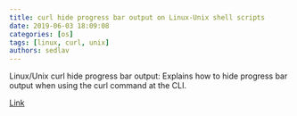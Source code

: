 ```yaml
---
title: curl hide progress bar output on Linux-Unix shell scripts
date: 2019-06-03 18:09:08
categories: [os]
tags: [linux, curl, unix]
authors: sedlav
---
```


Linux/Unix curl hide progress bar output: Explains how to hide progress bar output when using the curl command at the CLI.

[Link](https://www.cyberciti.biz/faq/curl-hide-progress-bar-output-linux-unix-macos/)
